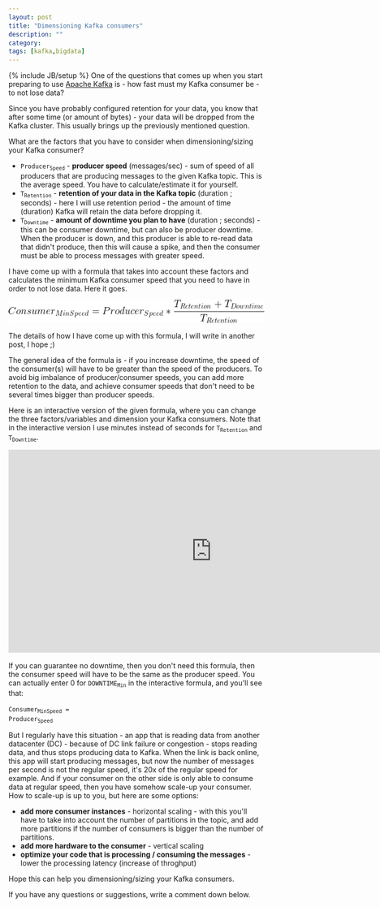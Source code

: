 ```yaml
---
layout: post
title: "Dimensioning Kafka consumers"
description: ""
category: 
tags: [kafka,bigdata]
---
```

{% include JB/setup %}
One of the questions that comes up when you start preparing to use [Apache Kafka](https://kafka.apache.org/) is - how fast must my Kafka consumer be - to not lose data?

Since you have probably configured retention for your data, you know that after some time (or amount of bytes) - your data will be dropped from the Kafka cluster. This usually brings up the previously mentioned question.

What are the factors that you have to consider when dimensioning/sizing your Kafka consumer?

 * <code>Producer<sub>Speed</sub></code> - **producer speed** (messages/sec) - sum of speed of all producers that are producing messages to the given Kafka topic. This is the average speed. You have to calculate/estimate it for yourself.
 * <code>T<sub>Retention</sub></code> - **retention of your data in the Kafka topic** (duration ; seconds) - here I will use retention period - the amount of time (duration) Kafka will retain the data before dropping it.
 * <code>T<sub>Downtime</sub></code> - **amount of downtime you plan to have** (duration ; seconds) - this can be consumer downtime, but can also be producer downtime. When the producer is down, and this producer is able to re-read data that didn't produce, then this will cause a spike, and then the consumer must be able to process messages with greater speed.

I have come up with a formula that takes into account these factors and calculates the minimum Kafka consumer speed that you need to have in order to not lose data. Here it goes.

![kafka-consumer-dimensioning-formula](/assets/images/kafka-consumer-dimensioning-formula.png)

The details of how I have come up with this formula, I will write in another post, I hope ;)

The general idea of the formula is - if you increase downtime, the speed of the consumer(s) will have to be greater than the speed of the producers. To avoid big imbalance of producer/consumer speeds, you can add more retention to the data, and achieve consumer speeds that don't need to be several times bigger than producer speeds.

Here is an interactive version of the given formula, where you can change the three factors/variables and dimension your Kafka consumers. Note that in the interactive version I use minutes instead of seconds for <code>T<sub>Retention</sub></code> and <code>T<sub>Downtime</sub></code>.
<iframe scrolling="no" src="https://www.geogebra.org/material/iframe/id/VwAswM8G/width/800/height/400/border/888888" width="800px" height="400px" style="border:0px;"> </iframe>

If you can guarantee no downtime, then you don't need this formula, then the consumer speed will have to be the same as the producer speed. You can actually enter 0 for <code>DOWNTIME<sub>Min</sub></code> in the interactive formula, and you'll see that:

<code>Consumer<sub>MinSpeed</sub> = Producer<sub>Speed</sub></code>

But I regularly have this situation - an app that is reading data from another datacenter (DC) - because of DC link failure or congestion - stops reading data, and thus stops producing data to Kafka. When the link is back online, this app will start producing messages, but now the number of messages per second is not the regular speed, it's 20x of the regular speed for example. And if your consumer on the other side is only able to consume data at regular speed, then you have somehow scale-up your consumer. How to scale-up is up to you, but here are some options:

 * **add more consumer instances** - horizontal scaling - with this you'll have to take into account the number of partitions in the topic, and add more partitions if the number of consumers is bigger than the number of partitions.
 * **add more hardware to the consumer** - vertical scaling
 * **optimize your code that is processing / consuming the messages** - lower the processing latency (increase of throghput)

Hope this can help you dimensioning/sizing your Kafka consumers.

If you have any questions or suggestions, write a comment down below.


